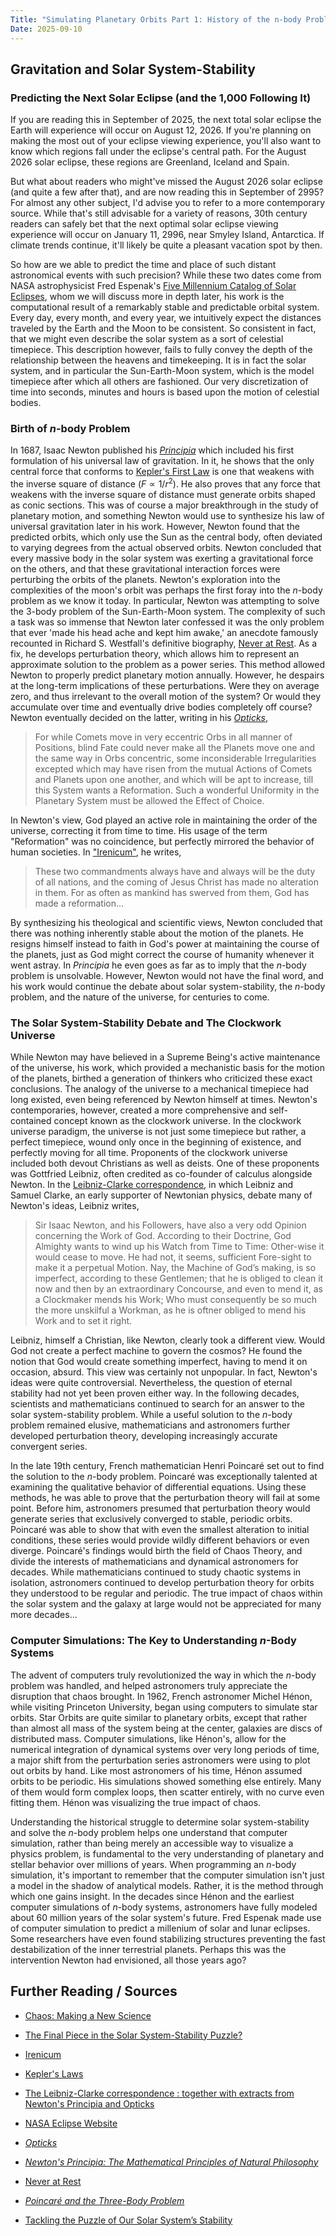 ```yaml
---
Title: "Simulating Planetary Orbits Part 1: History of the n-body Problem"
Date: 2025-09-10
---
```



## Gravitation and Solar System-Stability
### Predicting the Next Solar Eclipse (and the 1,000 Following It)
If you are reading this in September of 2025, the next total solar eclipse the Earth will experience will occur on August 12, 2026. If you're planning on making the most out of your eclipse viewing experience, you'll also want to know which regions fall under the eclipse's central path. For the August 2026 solar eclipse, these regions are Greenland, Iceland and Spain.

But what about readers who might've missed the August 2026 solar eclipse (and quite a few after that), and are now reading this in September of 2995? For almost any other subject, I'd advise you to refer to a more contemporary source. While that's still advisable for a variety of reasons, 30th century readers can safely bet that the next optimal solar eclipse viewing experience will occur on January 11, 2996, near Smyley Island, Antarctica. If climate trends continue, it'll likely be quite a pleasant vacation spot by then.

So how are we able to predict the time and place of such distant astronomical events with such precision? While these two dates come from NASA astrophysicist Fred Espenak's [Five Millennium Catalog of Solar Eclipses](https://eclipse.gsfc.nasa.gov/SEcat5/SEcatalog.html), whom we will discuss more in depth later, his work is the computational result of a remarkably stable and predictable orbital system. Every day, every month, and every year, we intuitively expect the distances traveled by the Earth and the Moon to be consistent. So consistent in fact, that we might even describe the solar system as a sort of celestial timepiece. This description however, fails to fully convey the depth of the relationship between the heavens and timekeeping. It is in fact the solar system, and in particular the Sun-Earth-Moon system, which is the model timepiece after which all others are fashioned. Our very discretization of time into seconds, minutes and hours is based upon the motion of celestial bodies. 

### Birth of *n*-body Problem
In 1687, Isaac Newton published his [*Principia*](https://archive.org/details/newtonspmathema00newtrich/page/n7/mode/2up) which included his first formulation of his universal law of gravitation. In it, he shows that the only central force that conforms to [Kepler's First Law](http://hyperphysics.phy-astr.gsu.edu/hbase/kepler.html) is one that weakens with the inverse square of distance ($F \propto 1/r^2$). He also proves that any force that weakens with the inverse square of distance must generate orbits shaped as conic sections. This was of course a major breakthrough in the study of planetary motion, and something Newton would use to synthesize his law of universal gravitation later in his work. However, Newton found that the predicted orbits, which only use the Sun as the central body, often deviated to varying degrees from the actual observed orbits. Newton concluded that every massive body in the solar system was exerting a gravitational force on the others, and that these gravitational interaction forces were perturbing the orbits of the planets. Newton's exploration into the complexities of the moon's orbit was perhaps the first foray into the *n*-body problem as we know it today. In particular, Newton was attempting to solve the 3-body problem of the Sun-Earth-Moon system. The complexity of such a task was so immense that Newton later confessed it was the only problem that ever 'made his head ache and kept him awake,' an anecdote famously recounted in Richard S. Westfall's definitive biography, [Never at Rest](https://archive.org/details/neveratrestbiogr0000west). As a fix, he develops perturbation theory, which allows him to represent an approximate solution to the problem as a power series. This method allowed Newton to properly predict planetary motion annually. However, he despairs at the long-term implications of these perturbations. Were they on average zero, and thus irrelevant to the overall motion of the system? Or would they accumulate over time and eventually drive bodies completely off course? Newton eventually decided on the latter, writing in his [*Opticks*](https://www.gutenberg.org/files/33504/33504-h/33504-h.htm),
> For while Comets move in very eccentric Orbs in all manner of Positions, blind Fate could never make all the Planets move one and the same way in Orbs concentric, some inconsiderable Irregularities excepted which may have risen from the mutual Actions of Comets and Planets upon one another, and which will be apt to increase, till this System wants a Reformation. Such a wonderful Uniformity in the Planetary System must be allowed the Effect of Choice.

In Newton's view, God played an active role in maintaining the order of the universe, correcting it from time to time. His usage of the term "Reformation" was no coincidence, but perfectly mirrored the behavior of human societies. In ["Irenicum"](https://www.newtonproject.ox.ac.uk/view/texts/normalized/THEM00003), he writes,
> These two commandments always have and always will be the duty of all nations, and the coming of Jesus Christ has made no alteration in them. For as often as mankind has swerved from them, God has made a reformation...

By synthesizing his theological and scientific views, Newton concluded that there was nothing inherently stable about the motion of the planets. He resigns himself instead to faith in God's power at maintaining the course of the planets, just as God might correct the course of humanity whenever it went astray. In *Principia* he even goes as far as to imply that the *n*-body problem is unsolvable. However, Newton would not have the final word, and his work would continue the debate about solar system-stability, the *n*-body problem, and the nature of the universe, for centuries to come.

### The Solar System-Stability Debate and The Clockwork Universe
While Newton may have believed in a Supreme Being's active maintenance of the universe, his work, which provided a mechanistic basis for the motion of the planets, birthed a generation of thinkers who criticized these exact conclusions. The analogy of the universe to a mechanical timepiece had long existed, even being referenced by Newton himself at times. Newton's contemporaries, however, created a more comprehensive and self-contained concept known as the clockwork universe. In the clockwork universe paradigm, the universe is not just some timepiece but rather, a perfect timepiece, wound only once in the beginning of existence, and perfectly moving for all time. Proponents of the clockwork universe included both devout Christians as well as deists. One of these proponents was Gottfried Leibniz, often credited as co-founder of calculus alongside Newton. In the [Leibniz-Clarke correspondence](https://archive.org/details/leibnizclarkecor00clar/page/n5/mode/2up), in which Leibniz and Samuel Clarke, an early supporter of Newtonian physics, debate many of Newton's ideas, Leibniz writes,
>Sir Isaac Newton, and his Followers, have also a very odd Opinion concerning the Work of God. According to their Doctrine, God Almighty wants to wind up his Watch from Time to Time: Other-wise it would cease to move. He had not, it seems, sufficient Fore-sight to make it a perpetual Motion. Nay, the Machine of God’s making, is so imperfect, according to these Gentlemen; that he is obliged to clean it now and then by an extraordinary Concourse, and even to mend it, as a Clockmaker mends his Work; Who must consequently be so much the more unskilful a Workman, as he is oftner obliged to mend his Work and to set it right.

Leibniz, himself a Christian, like Newton, clearly took a different view. Would God not create a perfect machine to govern the cosmos? He found the notion that God would create something imperfect, having to mend it on occasion, absurd. This view was certainly not unpopular. In fact, Newton's ideas were quite controversial. Nevertheless, the question of eternal stability had not yet been proven either way. In the following decades, scientists and mathematicians continued to search for an answer to the solar system-stability problem. While a useful solution to the *n*-body problem remained elusive, mathematicians and astronomers further developed perturbation theory, developing increasingly accurate convergent series. 

In the late 19th century, French mathematician Henri Poincaré set out to find the solution to the *n*-body problem. Poincaré was exceptionally talented at examining the qualitative behavior of differential equations. Using these methods, he was able to prove that the perturbation theory will fail at some point. Before him, astronomers presumed that perturbation theory would generate series that exclusively converged to stable, periodic orbits. Poincaré was able to show that with even the smallest alteration to initial conditions, these series would provide wildly different behaviors or even diverge. Poincaré's findings would birth the field of Chaos Theory, and divide the interests of mathematicians and dynamical astronomers for decades. While mathematicians continued to study chaotic systems in isolation, astronomers continued to develop perturbation theory for orbits they understood to be regular and periodic. The true impact of chaos within the solar system and the galaxy at large would not be appreciated for many more decades...

### Computer Simulations: The Key to Understanding *n*-Body Systems
The advent of computers truly revolutionized the way in which the *n*-body problem was handled, and helped astronomers truly appreciate the disruption that chaos brought. In 1962, French astronomer Michel Hénon, while visiting Princeton University, began using computers to simulate star orbits. Star Orbits are quite similar to planetary orbits, except that rather than almost all mass of the system being at the center, galaxies are discs of distributed mass. Computer simulations, like Hénon's, allow for the numerical integration of dynamical systems over very long periods of time, a major shift from the perturbation series astronomers were using to plot out orbits by hand. Like most astronomers of his time, Hénon assumed orbits to be periodic. His simulations showed something else entirely. Many of them would form complex loops, then scatter entirely, with no curve even fitting them. Hénon was visualizing the true impact of chaos.

Understanding the historical struggle to determine solar system-stability and solve the *n*-body problem helps one understand that computer simulation, rather than being merely an accessible way to visualize a physics problem, is fundamental to the very understanding of planetary and stellar behavior over millions of years. When programming an *n*-body simulation, it's important to remember that the computer simulation isn't just a model in the shadow of analytical models. Rather, it is the method through which one gains insight. In the decades since Hénon and the earliest computer simulations of *n*-body systems, astronomers have fully modeled about 60 million years of the solar system's future. Fred Espenak made use of computer simulation to predict a millenium of solar and lunar eclipses. Some researchers have even found stabilizing structures preventing the fast destabilization of the inner terrestrial planets. Perhaps this was the intervention Newton had envisioned, all those years ago? 

## Further Reading / Sources
* [Chaos: Making a New Science](https://www.goodreads.com/book/show/64582.Chaos)
* [The Final Piece in the Solar System-Stability Puzzle?](https://physics.aps.org/articles/v16/72)

* [Irenicum](https://www.newtonproject.ox.ac.uk/view/texts/normalized/THEM00003)
* [Kepler's Laws](http://hyperphysics.phy-astr.gsu.edu/hbase/kepler.html)
* [The Leibniz-Clarke correspondence : together with extracts from Newton's Principia and Opticks](https://archive.org/details/leibnizclarkecor00clar/page/n5/mode/2up)
* [NASA Eclipse Website](https://eclipse.gsfc.nasa.gov/eclipse.html)
* [*Opticks*](https://www.gutenberg.org/files/33504/33504-h/33504-h.htm)
* [*Newton's Principia: The Mathematical Principles of Natural Philosophy*](https://archive.org/details/newtonspmathema00newtrich/page/n7/mode/2up)
* [Never at Rest](https://archive.org/details/neveratrestbiogr0000west)
* [*Poincaré and the Three-Body Problem*](https://oro.open.ac.uk/57403/1/335423.pdf)
* [Tackling the Puzzle of Our Solar System’s Stability](https://physics.aps.org/articles/v16/57)




